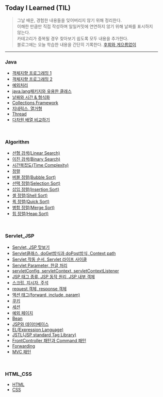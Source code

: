 ## Today I Learned (TIL)
> 그날 배운, 경험한 내용들을 잊어버리지 않기 위해 정리한다.<br>
> 이해한 만큼만 직접 작성하며 일일커밋에 연연하지 않기 위해 날짜를 표시하지 않는다.<br>
> 카테고리가 중복될 경우 찾아보기 쉽도록 모두 내용을 추가한다.<br>
> 블로그에는 오늘 학습한 내용을 간단히 기록한다. [후회와 게으름없이](https://qlalzl9.tistory.com/category/TIL%20%28Today%20I%20Learned%29)
***

### Java
- [객체지향 프로그래밍 1](https://github.com/qlalzl9/TIL/blob/master/Java/Chapter6.md)
- [객체지향 프로그래밍 2](https://github.com/qlalzl9/TIL/blob/master/Java/Chapter7.md)
- [예외처리](https://github.com/qlalzl9/TIL/blob/master/Java/Chapter8.md)
- [java.lang패키지와 유용한 클래스](https://github.com/qlalzl9/TIL/blob/master/Java/Chapter9.md)
- [날짜와 시간 & 형식화](https://github.com/qlalzl9/TIL/blob/master/Java/Chapter10.md)
- [Collections Framework](https://github.com/qlalzl9/TIL/blob/master/Java/Chapter11.md)
- [지네릭스, 열거형](https://github.com/qlalzl9/TIL/blob/master/Java/Chapter12.md)
- [Thread](https://github.com/qlalzl9/TIL/blob/master/Java/Chapter13.md)
- [다차원 배열 비교하기](https://github.com/qlalzl9/TIL/blob/master/Java/MultidimensionalArrayComparison.md)
<br>

### Algorithm
- [선형 검색(Linear Search)](https://github.com/qlalzl9/TIL/blob/master/Algorithm/Linear_Search.md)
- [이진 검색(Binary Search)](https://github.com/qlalzl9/TIL/blob/master/Algorithm/Binary_Search.md)
- [시간복잡도(Time Complexity)](https://github.com/qlalzl9/TIL/blob/master/Algorithm/Time_Complexity.md)
- [정렬](https://github.com/qlalzl9/TIL/blob/master/Algorithm/sort.md)
- [버블 정렬(Bubble Sort)](https://github.com/qlalzl9/TIL/blob/master/Algorithm/Bubble_Sort.md)
- [선택 정렬(Selection Sort)](https://github.com/qlalzl9/TIL/blob/master/Algorithm/Selection_Sort.md)
- [삽입 정렬(Insertion Sort)](https://github.com/qlalzl9/TIL/blob/master/Algorithm/Insertion_Sort.md)
- [셸 정렬(Shell Sort)](https://github.com/qlalzl9/TIL/blob/master/Algorithm/Shell_Sort.md)
- [퀵 정렬(Quick Sort)](https://github.com/qlalzl9/TIL/blob/master/Algorithm/Quick_Sort.md)
- [병합 정렬(Merge Sort)](https://github.com/qlalzl9/TIL/blob/master/Algorithm/Merge_Sort.md)
- [힙 정렬(Heap Sort)](https://github.com/qlalzl9/TIL/blob/master/Algorithm/Heap_Sort.md)
<br>

### Servlet_JSP
- [Servlet, JSP 맛보기](https://github.com/qlalzl9/TIL/blob/master/Servlet_JSP/Servlet_JSP.md)
- [Servlet클래스, doGet방식과 doPost방식, Context path](https://github.com/qlalzl9/TIL/blob/master/Servlet_JSP/Servlet_1.md)
- [Servlet 작동 순서, Servlet 라이프 사이클](https://github.com/qlalzl9/TIL/blob/master/Servlet_JSP/Servlet_2.md)
- [Servlet Parameter, 한글 처리](https://github.com/qlalzl9/TIL/blob/master/Servlet_JSP/Servlet_3.md)
- [servletConfig, servletContext, servletContextListener](https://github.com/qlalzl9/TIL/blob/master/Servlet_JSP/Servlet_4.md)
- [JSP 태그 종류, JSP 동작 원리, JSP 내부 객체](https://github.com/qlalzl9/TIL/blob/master/Servlet_JSP/JSP_1.md)
- [스크립, 지시자, 주석](https://github.com/qlalzl9/TIL/blob/master/Servlet_JSP/JSP_2.md)
- [request 객체, response 객체](https://github.com/qlalzl9/TIL/blob/master/Servlet_JSP/Request_Response.md)
- [액션 태그(forward, include, param)](https://github.com/qlalzl9/TIL/blob/master/Servlet_JSP/Action_tag.md)
- [쿠키](https://github.com/qlalzl9/TIL/blob/master/Servlet_JSP/Cookie.md)
- [세션](https://github.com/qlalzl9/TIL/blob/master/Servlet_JSP/Session.md)
- [예외 페이지](https://github.com/qlalzl9/TIL/blob/master/Servlet_JSP/Exception_page.md)
- [Bean](https://github.com/qlalzl9/TIL/blob/master/Servlet_JSP/Bean.md)
- [JSP와 데이터베이스](https://github.com/qlalzl9/TIL/blob/master/Servlet_JSP/JSP_Database.md)
- [EL(Expression Language)](https://github.com/qlalzl9/TIL/blob/master/Servlet_JSP/EL.md)
- [JSTL(JSP standard Tag Library)](https://github.com/qlalzl9/TIL/blob/master/Servlet_JSP/JSTL.md)
- [FrontController 패턴과 Command 패턴](https://github.com/qlalzl9/TIL/blob/master/Servlet_JSP/FrontControllerPattern_CommandPattern.md)
- [Forwarding](https://github.com/qlalzl9/TIL/blob/master/Servlet_JSP/Forwarding.md)
- [MVC 패턴](https://github.com/qlalzl9/TIL/blob/master/Servlet_JSP/MVC_Pattern.md)
<br>

### HTML_CSS
- [HTML](https://github.com/qlalzl9/TIL/blob/master/HTML_CSS/HTML.md)
- [CSS](https://github.com/qlalzl9/TIL/blob/master/HTML_CSS/CSS.md)
